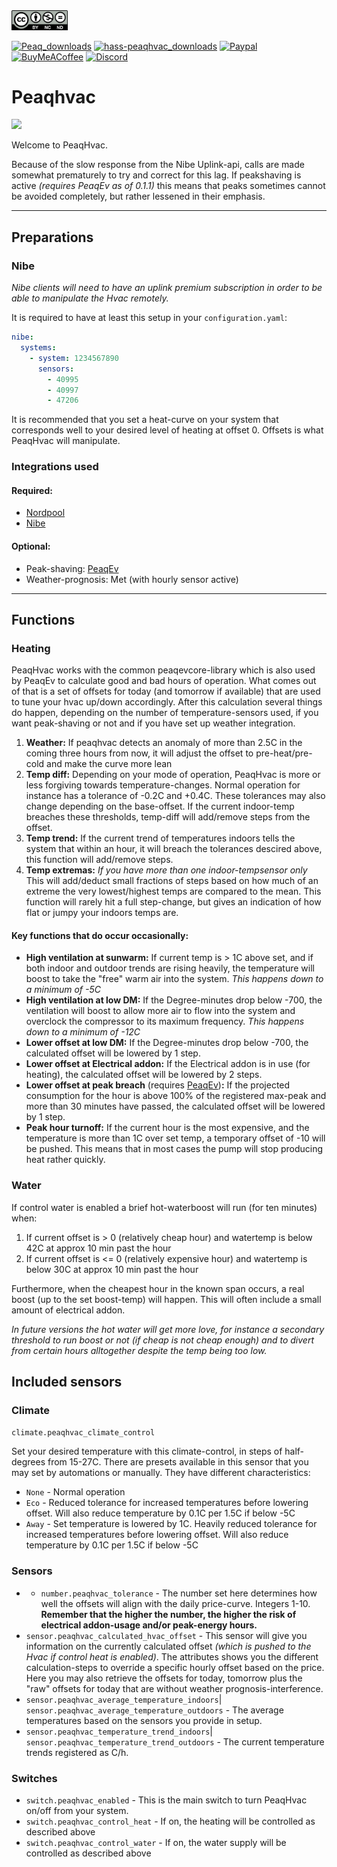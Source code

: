 <img src="https://raw.githubusercontent.com/creativecommons/cc-assets/main/license_badges/big/by_nc_nd.svg" width="90">

[![Peaq_downloads](https://img.shields.io/github/downloads/elden1337/hass-peaqhvac/total)](https://github.com/elden1337/hass-peaqhvac) 
[![hass-peaqhvac_downloads](https://img.shields.io/github/downloads/elden1337/hass-peaqhvac/latest/total)](https://github.com/elden1337/hass-peaqhvac)
[![Paypal](https://img.shields.io/badge/Sponsor-PayPal-orange.svg)](https://www.paypal.com/donate/?hosted_button_id=GLGW8QAAQC2FG)
[![BuyMeACoffee](https://img.shields.io/badge/Sponsor-BuyMeACoffee-orange.svg)](https://buymeacoffee.com/elden)
[![Discord](https://img.shields.io/badge/Join-Discord-green.svg)](https://discord.gg/kgZzdsf4XA)

# Peaqhvac

<img src="https://raw.githubusercontent.com/elden1337/hass-peaq/main/assets/icon.png" width="125">

Welcome to PeaqHvac.

Because of the slow response from the Nibe Uplink-api, calls are made somewhat prematurely to try and correct for this lag. 
If peakshaving is active _(requires PeaqEv as of 0.1.1)_ this means that peaks sometimes cannot be avoided completely, but rather lessened in their emphasis.

---

## Preparations

### Nibe 
_Nibe clients will need to have an uplink premium subscription in order to be able to manipulate the Hvac remotely._

It is required to have at least this setup in your `configuration.yaml`:

```yaml
nibe:
  systems:
    - system: 1234567890
      sensors:
        - 40995
        - 40997
        - 47206
```

It is recommended that you set a heat-curve on your system that corresponds well to your desired level of heating at offset 0. Offsets is what PeaqHvac will manipulate.

### Integrations used

#### Required:
* [Nordpool](https://github.com/custom-components/nordpool)
* [Nibe](https://github.com/elupus/hass_nibe)

#### Optional:
* Peak-shaving: [PeaqEv](https://github.com/elden1337/hass-peaq)
* Weather-prognosis: Met (with hourly sensor active)

---

## Functions

### Heating
PeaqHvac works with the common peaqevcore-library which is also used by PeaqEv to calculate good and bad hours of operation. What comes out of that is a set of offsets for today (and tomorrow if available) that are used to tune your hvac up/down accordingly.
After this calculation several things do happen, depending on the number of temperature-sensors used, if you want peak-shaving or not and if you have set up weather integration.

1. **Weather:** If peaqhvac detects an anomaly of more than 2.5C in the coming three hours from now, it will adjust the offset to pre-heat/pre-cold and make the curve more lean
2. **Temp diff:** Depending on your mode of operation, PeaqHvac is more or less forgiving towards temperature-changes. Normal operation for instance has a tolerance of -0.2C and +0.4C. These tolerances may also change depending on the base-offset. If the current indoor-temp breaches these thresholds, temp-diff will add/remove steps from the offset.
3. **Temp trend:** If the current trend of temperatures indoors tells the system that within an hour, it will breach the tolerances descired above, this function will add/remove steps.
4. **Temp extremas:** _If you have more than one indoor-tempsensor only_ This will add/deduct small fractions of steps based on how much of an extreme the very lowest/highest temps are compared to the mean. This function will rarely hit a full step-change, but gives an indication of how flat or jumpy your indoors temps are.

#### Key functions that do occur occasionally:
* **High ventilation at sunwarm:** If current temp is > 1C above set, and if both indoor and outdoor trends are rising heavily, the temperature will boost to take the "free" warm air into the system. _This happens down to a minimum of -5C_
* **High ventilation at low DM:** If the Degree-minutes drop below -700, the ventilation will boost to allow more air to flow into the system and overclock the compressor to its maximum frequency. _This happens down to a minimum of -12C_
* **Lower offset at low DM:** If the Degree-minutes drop below -700, the calculated offset will be lowered by 1 step.
* **Lower offset at Electrical addon:** If the Electrical addon is in use (for heating), the calculated offset will be lowered by 2 steps.
* **Lower offset at peak breach** (requires [PeaqEv](https://github.com/elden1337/hass-peaq))**:** If the projected consumption for the hour is above 100% of the registered max-peak and more than 30 minutes have passed, the calculated offset will be lowered by 1 step.
* **Peak hour turnoff:** If the current hour is the most expensive, and the temperature is more than 1C over set temp, a temporary offset of -10 will be pushed. This means that in most cases the pump will stop producing heat rather quickly. 

### Water

If control water is enabled a brief hot-waterboost will run (for ten minutes) when:
1. If current offset is > 0 (relatively cheap hour) and watertemp is below 42C at approx 10 min past the hour
2. If current offset is <= 0 (relatively expensive hour) and watertemp is below 30C at approx 10 min past the hour

Furthermore, when the cheapest hour in the known span occurs, a real boost (up to the set boost-temp) will happen. This will often include a small amount of electrical addon.

_In future versions the hot water will get more love, for instance a secondary threshold to run boost or not (if cheap is not cheap enough) and to divert from certain hours alltogether despite the temp being too low._



## Included sensors

### Climate
`climate.peaqhvac_climate_control`

Set your desired temperature with this climate-control, in steps of half-degrees from 15-27C.
There are presets available in this sensor that you may set by automations or manually. They have different characteristics:
* `None` - Normal operation
* `Eco` - Reduced tolerance for increased temperatures before lowering offset. Will also reduce temperature by 0.1C per 1.5C if below -5C
* `Away` - Set temperature is lowered by 1C. Heavily reduced tolerance for increased temperatures before lowering offset. Will also reduce temperature by 0.1C per 1.5C if below -5C

### Sensors
* * `number.peaqhvac_tolerance` - The number set here determines how well the offsets will align with the daily price-curve. Integers 1-10. **Remember that the higher the number, the higher the risk of electrical addon-usage and/or peak-energy hours.**
* `sensor.peaqhvac_calculated_hvac_offset` - This sensor will give you information on the currently calculated offset _(which is pushed to the Hvac if control heat is enabled)_. The attributes shows you the different calculation-steps to override a specific hourly offset based on the price. Here you may also retrieve the offsets for today, tomorrow plus the "raw" offsets for today that are without weather prognosis-interference.
* `sensor.peaqhvac_average_temperature_indoors`| `sensor.peaqhvac_average_temperature_outdoors` - The average temperatures based on the sensors you provide in setup.
* `sensor.peaqhvac_temperature_trend_indoors`| `sensor.peaqhvac_temperature_trend_outdoors` - The current temperature trends registered as C/h. 

### Switches
* `switch.peaqhvac_enabled` - This is the main switch to turn PeaqHvac on/off from your system.
* `switch.peaqhvac_control_heat` - If on, the heating will be controlled as described above
* `switch.peaqhvac_control_water` - If on, the water supply will be controlled as described above


